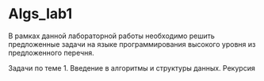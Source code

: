 # Algs_lab1
 
В рамках данной лабораторной работы необходимо решить предложенные задачи на языке программирования высокого уровня из предложенного перечня.

Задачи по теме 1. Введение в алгоритмы и структуры данных. Рекурсия

